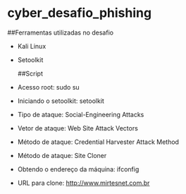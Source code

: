 # cyber_desafio_phishing

##Ferramentas utilizadas no desafio 

- Kali Linux
- Setoolkit

  ##Script
  
- Acesso root: sudo su
- Iniciando o setoolkit: setoolkit
- Tipo de ataque: Social-Engineering Attacks
- Vetor de ataque: Web Site Attack Vectors
- Método de ataque: Credential Harvester Attack Method 
- Método de ataque: Site Cloner
- Obtendo o endereço da máquina: ifconfig
- URL para clone: http://www.mirtesnet.com.br



  
